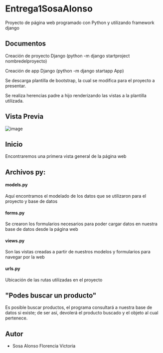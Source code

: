 # Entrega1SosaAlonso
Proyecto de página web programado con Python y utilizando framework django

## Documentos

Creación de proyecto Django (python -m django startproject nombredelproyecto)

Creación de app Django (python -m django startapp App)

Se descarga plantilla de bootstrap, la cual se modifica para el proyecto a presentar.

Se realiza herencias padre a hijo renderizando las vistas a la plantilla utilizada.

## Vista Previa

![image](https://github.com/FSosaAlonso/Entrega1SosaAlonso/blob/master/Pag-Web-SosaFlorencia.gif)

## Inicio

Encontraremos una primera vista general de la página web

## Archivos py:

#### models.py

Aquí encontramos el modelado de los datos que se utilizaron para el proyecto y base de datos

#### forms.py

Se crearon los formularios necesarios para poder cargar datos en nuestra base de datos desde la página web

#### views.py

Son las vistas creadas a partir de nuestros modelos y formularios para navegar por la web

#### urls.py

Ubicación de las rutas utilizadas en el proyecto

## "Podes buscar un producto"

Es posible buscar productos, el programa consultará a nuestra base de datos si existe; de ser así, devolerá el producto buscado y el objeto al cual pertenece.

## Autor

- Sosa Alonso Florencia Victoria
